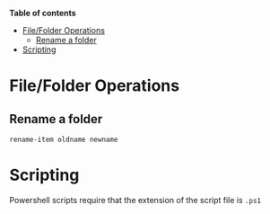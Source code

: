 **Table of contents**
- [File/Folder Operations](#filefolder-operations)
  - [Rename a folder](#rename-a-folder)
- [Scripting](#scripting)

# File/Folder Operations

## Rename a folder
```
rename-item oldname newname
```

# Scripting
Powershell scripts require that the extension of the script file is `.ps1`